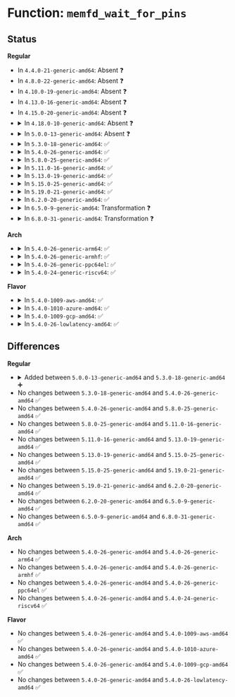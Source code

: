 # Function: <code>memfd_wait_for_pins</code>

## Status
<b>Regular</b>
<ul>
<li>
In <code>4.4.0-21-generic-amd64</code>: Absent ❓
</li>
<li>
In <code>4.8.0-22-generic-amd64</code>: Absent ❓
</li>
<li>
In <code>4.10.0-19-generic-amd64</code>: Absent ❓
</li>
<li>
In <code>4.13.0-16-generic-amd64</code>: Absent ❓
</li>
<li>
In <code>4.15.0-20-generic-amd64</code>: Absent ❓
</li>
<li>
<details>
<summary>In <code>4.18.0-10-generic-amd64</code>: Absent ❓</summary>

```json
{
  "name": "memfd_wait_for_pins",
  "collision_type": "Unique Static",
  "inline_type": "Full",
  "funcs": [
    {
      "addr": 18446744071581548960,
      "name": "memfd_wait_for_pins",
      "external": false,
      "loc": "mm/memfd.c:73",
      "file": "mm/memfd.c",
      "inline": "not declared, inlined",
      "caller_inline": [
        "mm/memfd.c:memfd_fcntl"
      ],
      "caller_func": []
    }
  ],
  "symbols": []
}
```
</details>
</li>
<li>
<details>
<summary>In <code>5.0.0-13-generic-amd64</code>: Absent ❓</summary>

```json
{
  "name": "memfd_wait_for_pins",
  "collision_type": "Unique Static",
  "inline_type": "Full",
  "funcs": [
    {
      "addr": 18446744071581634142,
      "name": "memfd_wait_for_pins",
      "external": false,
      "loc": "mm/memfd.c:65",
      "file": "mm/memfd.c",
      "inline": "not declared, inlined",
      "caller_inline": [
        "mm/memfd.c:memfd_fcntl"
      ],
      "caller_func": []
    }
  ],
  "symbols": []
}
```
</details>
</li>
<li>
<details>
<summary>In <code>5.3.0-18-generic-amd64</code>: ✅</summary>

```c
int memfd_wait_for_pins(struct address_space * mapping)
```

```json
{
  "name": "memfd_wait_for_pins",
  "collision_type": "Unique Static",
  "inline_type": "No",
  "funcs": [
    {
      "addr": 18446744071581749936,
      "name": "memfd_wait_for_pins",
      "external": false,
      "loc": "mm/memfd.c:65",
      "file": "mm/memfd.c",
      "inline": "seen, unknown",
      "caller_inline": [],
      "caller_func": [
        "mm/memfd.c:memfd_fcntl"
      ]
    }
  ],
  "symbols": [
    {
      "addr": 18446744071581749936,
      "name": "memfd_wait_for_pins",
      "section": ".text",
      "bind": "STB_LOCAL",
      "size": 1024
    }
  ]
}
```
</details>
</li>
<li>
<details>
<summary>In <code>5.4.0-26-generic-amd64</code>: ✅</summary>

```c
int memfd_wait_for_pins(struct address_space * mapping)
```

```json
{
  "name": "memfd_wait_for_pins",
  "collision_type": "Unique Static",
  "inline_type": "No",
  "funcs": [
    {
      "addr": 18446744071581822016,
      "name": "memfd_wait_for_pins",
      "external": false,
      "loc": "mm/memfd.c:66",
      "file": "mm/memfd.c",
      "inline": "seen, unknown",
      "caller_inline": [],
      "caller_func": [
        "mm/memfd.c:memfd_fcntl"
      ]
    }
  ],
  "symbols": [
    {
      "addr": 18446744071581822016,
      "name": "memfd_wait_for_pins",
      "section": ".text",
      "bind": "STB_LOCAL",
      "size": 1150
    }
  ]
}
```
</details>
</li>
<li>
<details>
<summary>In <code>5.8.0-25-generic-amd64</code>: ✅</summary>

```c
int memfd_wait_for_pins(struct address_space * mapping)
```

```json
{
  "name": "memfd_wait_for_pins",
  "collision_type": "Unique Static",
  "inline_type": "No",
  "funcs": [
    {
      "addr": 18446744071582039840,
      "name": "memfd_wait_for_pins",
      "external": false,
      "loc": "mm/memfd.c:66",
      "file": "mm/memfd.c",
      "inline": "seen, unknown",
      "caller_inline": [],
      "caller_func": [
        "mm/memfd.c:memfd_fcntl"
      ]
    }
  ],
  "symbols": [
    {
      "addr": 18446744071582039840,
      "name": "memfd_wait_for_pins",
      "section": ".text",
      "bind": "STB_LOCAL",
      "size": 739
    }
  ]
}
```
</details>
</li>
<li>
<details>
<summary>In <code>5.11.0-16-generic-amd64</code>: ✅</summary>

```c
int memfd_wait_for_pins(struct address_space * mapping)
```

```json
{
  "name": "memfd_wait_for_pins",
  "collision_type": "Unique Static",
  "inline_type": "No",
  "funcs": [
    {
      "addr": 18446744071582088672,
      "name": "memfd_wait_for_pins",
      "external": false,
      "loc": "mm/memfd.c:66",
      "file": "mm/memfd.c",
      "inline": "seen, unknown",
      "caller_inline": [],
      "caller_func": [
        "mm/memfd.c:memfd_fcntl"
      ]
    }
  ],
  "symbols": [
    {
      "addr": 18446744071582088672,
      "name": "memfd_wait_for_pins",
      "section": ".text",
      "bind": "STB_LOCAL",
      "size": 739
    }
  ]
}
```
</details>
</li>
<li>
<details>
<summary>In <code>5.13.0-19-generic-amd64</code>: ✅</summary>

```c
int memfd_wait_for_pins(struct address_space * mapping)
```

```json
{
  "name": "memfd_wait_for_pins",
  "collision_type": "Unique Static",
  "inline_type": "No",
  "funcs": [
    {
      "addr": 18446744071582113744,
      "name": "memfd_wait_for_pins",
      "external": false,
      "loc": "mm/memfd.c:66",
      "file": "mm/memfd.c",
      "inline": "seen, unknown",
      "caller_inline": [],
      "caller_func": [
        "mm/memfd.c:memfd_fcntl"
      ]
    }
  ],
  "symbols": [
    {
      "addr": 18446744071582113744,
      "name": "memfd_wait_for_pins",
      "section": ".text",
      "bind": "STB_LOCAL",
      "size": 750
    }
  ]
}
```
</details>
</li>
<li>
<details>
<summary>In <code>5.15.0-25-generic-amd64</code>: ✅</summary>

```c
int memfd_wait_for_pins(struct address_space * mapping)
```

```json
{
  "name": "memfd_wait_for_pins",
  "collision_type": "Unique Static",
  "inline_type": "No",
  "funcs": [
    {
      "addr": 18446744071582430128,
      "name": "memfd_wait_for_pins",
      "external": false,
      "loc": "mm/memfd.c:74",
      "file": "mm/memfd.c",
      "inline": "seen, unknown",
      "caller_inline": [],
      "caller_func": [
        "mm/memfd.c:memfd_fcntl"
      ]
    }
  ],
  "symbols": [
    {
      "addr": 18446744071582430128,
      "name": "memfd_wait_for_pins",
      "section": ".text",
      "bind": "STB_LOCAL",
      "size": 731
    }
  ]
}
```
</details>
</li>
<li>
<details>
<summary>In <code>5.19.0-21-generic-amd64</code>: ✅</summary>

```c
int memfd_wait_for_pins(struct address_space * mapping)
```

```json
{
  "name": "memfd_wait_for_pins",
  "collision_type": "Unique Static",
  "inline_type": "No",
  "funcs": [
    {
      "addr": 18446744071582946368,
      "name": "memfd_wait_for_pins",
      "external": false,
      "loc": "mm/memfd.c:74",
      "file": "mm/memfd.c",
      "inline": "seen, unknown",
      "caller_inline": [],
      "caller_func": [
        "mm/memfd.c:memfd_fcntl"
      ]
    }
  ],
  "symbols": [
    {
      "addr": 18446744071582946368,
      "name": "memfd_wait_for_pins",
      "section": ".text",
      "bind": "STB_LOCAL",
      "size": 919
    }
  ]
}
```
</details>
</li>
<li>
<details>
<summary>In <code>6.2.0-20-generic-amd64</code>: ✅</summary>

```c
int memfd_wait_for_pins(struct address_space * mapping)
```

```json
{
  "name": "memfd_wait_for_pins",
  "collision_type": "Unique Static",
  "inline_type": "No",
  "funcs": [
    {
      "addr": 18446744071583503392,
      "name": "memfd_wait_for_pins",
      "external": false,
      "loc": "mm/memfd.c:74",
      "file": "mm/memfd.c",
      "inline": "seen, unknown",
      "caller_inline": [],
      "caller_func": [
        "mm/memfd.c:memfd_fcntl"
      ]
    }
  ],
  "symbols": [
    {
      "addr": 18446744071583503392,
      "name": "memfd_wait_for_pins",
      "section": ".text",
      "bind": "STB_LOCAL",
      "size": 966
    }
  ]
}
```
</details>
</li>
<li>
<details>
<summary>In <code>6.5.0-9-generic-amd64</code>: Transformation ❓</summary>

```c
int memfd_wait_for_pins(struct address_space * mapping)
```

```json
{
  "name": "memfd_wait_for_pins",
  "collision_type": "Unique Static",
  "inline_type": "No",
  "funcs": [
    {
      "addr": 0,
      "name": "memfd_wait_for_pins",
      "external": false,
      "loc": "mm/memfd.c:75",
      "file": "mm/memfd.c",
      "inline": "seen, unknown",
      "caller_inline": [],
      "caller_func": [
        "mm/memfd.c:memfd_fcntl"
      ]
    }
  ],
  "symbols": [
    {
      "addr": 18446744071583717696,
      "name": "memfd_wait_for_pins",
      "section": ".text",
      "bind": "STB_LOCAL",
      "size": 945
    },
    {
      "addr": 18446744071596572550,
      "name": "memfd_wait_for_pins.cold",
      "section": ".text",
      "bind": "STB_LOCAL",
      "size": 25
    }
  ]
}
```
</details>
</li>
<li>
<details>
<summary>In <code>6.8.0-31-generic-amd64</code>: Transformation ❓</summary>

```c
int memfd_wait_for_pins(struct address_space * mapping)
```

```json
{
  "name": "memfd_wait_for_pins",
  "collision_type": "Unique Static",
  "inline_type": "No",
  "funcs": [
    {
      "addr": 0,
      "name": "memfd_wait_for_pins",
      "external": false,
      "loc": "mm/memfd.c:75",
      "file": "mm/memfd.c",
      "inline": "seen, unknown",
      "caller_inline": [],
      "caller_func": [
        "mm/memfd.c:memfd_fcntl"
      ]
    }
  ],
  "symbols": [
    {
      "addr": 18446744071583918320,
      "name": "memfd_wait_for_pins",
      "section": ".text",
      "bind": "STB_LOCAL",
      "size": 926
    },
    {
      "addr": 18446744071597477061,
      "name": "memfd_wait_for_pins.cold",
      "section": ".text",
      "bind": "STB_LOCAL",
      "size": 25
    }
  ]
}
```
</details>
</li>
</ul>
<b>Arch</b>
<ul>
<li>
<details>
<summary>In <code>5.4.0-26-generic-arm64</code>: ✅</summary>

```c
int memfd_wait_for_pins(struct address_space * mapping)
```

```json
{
  "name": "memfd_wait_for_pins",
  "collision_type": "Unique Static",
  "inline_type": "No",
  "funcs": [
    {
      "addr": 18446603336493284328,
      "name": "memfd_wait_for_pins",
      "external": false,
      "loc": "mm/memfd.c:66",
      "file": "mm/memfd.c",
      "inline": "seen, unknown",
      "caller_inline": [],
      "caller_func": [
        "mm/memfd.c:memfd_fcntl"
      ]
    }
  ],
  "symbols": [
    {
      "addr": 18446603336493284328,
      "name": "memfd_wait_for_pins",
      "section": ".text",
      "bind": "STB_LOCAL",
      "size": 1360
    }
  ]
}
```
</details>
</li>
<li>
<details>
<summary>In <code>5.4.0-26-generic-armhf</code>: ✅</summary>

```c
int memfd_wait_for_pins(struct address_space * mapping)
```

```json
{
  "name": "memfd_wait_for_pins",
  "collision_type": "Unique Static",
  "inline_type": "No",
  "funcs": [
    {
      "addr": 3226888568,
      "name": "memfd_wait_for_pins",
      "external": false,
      "loc": "mm/memfd.c:66",
      "file": "mm/memfd.c",
      "inline": "seen, unknown",
      "caller_inline": [],
      "caller_func": [
        "mm/memfd.c:memfd_fcntl"
      ]
    }
  ],
  "symbols": [
    {
      "addr": 3226888568,
      "name": "memfd_wait_for_pins",
      "section": ".text",
      "bind": "STB_LOCAL",
      "size": 1080
    }
  ]
}
```
</details>
</li>
<li>
<details>
<summary>In <code>5.4.0-26-generic-ppc64el</code>: ✅</summary>

```c
int memfd_wait_for_pins(struct address_space * mapping)
```

```json
{
  "name": "memfd_wait_for_pins",
  "collision_type": "Unique Static",
  "inline_type": "No",
  "funcs": [
    {
      "addr": 13835058055286820832,
      "name": "memfd_wait_for_pins",
      "external": false,
      "loc": "mm/memfd.c:66",
      "file": "mm/memfd.c",
      "inline": "seen, unknown",
      "caller_inline": [],
      "caller_func": [
        "mm/memfd.c:memfd_fcntl"
      ]
    }
  ],
  "symbols": [
    {
      "addr": 13835058055286820832,
      "name": "memfd_wait_for_pins",
      "section": ".text",
      "bind": "STB_LOCAL",
      "size": 1644
    }
  ]
}
```
</details>
</li>
<li>
<details>
<summary>In <code>5.4.0-24-generic-riscv64</code>: ✅</summary>

```c
int memfd_wait_for_pins(struct address_space * mapping)
```

```json
{
  "name": "memfd_wait_for_pins",
  "collision_type": "Unique Static",
  "inline_type": "No",
  "funcs": [
    {
      "addr": 18446743936273032070,
      "name": "memfd_wait_for_pins",
      "external": false,
      "loc": "mm/memfd.c:66",
      "file": "mm/memfd.c",
      "inline": "seen, unknown",
      "caller_inline": [],
      "caller_func": [
        "mm/memfd.c:memfd_fcntl"
      ]
    }
  ],
  "symbols": [
    {
      "addr": 18446743936273032070,
      "name": "memfd_wait_for_pins",
      "section": ".text",
      "bind": "STB_LOCAL",
      "size": 1250
    }
  ]
}
```
</details>
</li>
</ul>
<b>Flavor</b>
<ul>
<li>
<details>
<summary>In <code>5.4.0-1009-aws-amd64</code>: ✅</summary>

```c
int memfd_wait_for_pins(struct address_space * mapping)
```

```json
{
  "name": "memfd_wait_for_pins",
  "collision_type": "Unique Static",
  "inline_type": "No",
  "funcs": [
    {
      "addr": 18446744071581790752,
      "name": "memfd_wait_for_pins",
      "external": false,
      "loc": "mm/memfd.c:66",
      "file": "mm/memfd.c",
      "inline": "seen, unknown",
      "caller_inline": [],
      "caller_func": [
        "mm/memfd.c:memfd_fcntl"
      ]
    }
  ],
  "symbols": [
    {
      "addr": 18446744071581790752,
      "name": "memfd_wait_for_pins",
      "section": ".text",
      "bind": "STB_LOCAL",
      "size": 1150
    }
  ]
}
```
</details>
</li>
<li>
<details>
<summary>In <code>5.4.0-1010-azure-amd64</code>: ✅</summary>

```c
int memfd_wait_for_pins(struct address_space * mapping)
```

```json
{
  "name": "memfd_wait_for_pins",
  "collision_type": "Unique Static",
  "inline_type": "No",
  "funcs": [
    {
      "addr": 18446744071581728432,
      "name": "memfd_wait_for_pins",
      "external": false,
      "loc": "mm/memfd.c:66",
      "file": "mm/memfd.c",
      "inline": "seen, unknown",
      "caller_inline": [],
      "caller_func": [
        "mm/memfd.c:memfd_fcntl"
      ]
    }
  ],
  "symbols": [
    {
      "addr": 18446744071581728432,
      "name": "memfd_wait_for_pins",
      "section": ".text",
      "bind": "STB_LOCAL",
      "size": 1126
    }
  ]
}
```
</details>
</li>
<li>
<details>
<summary>In <code>5.4.0-1009-gcp-amd64</code>: ✅</summary>

```c
int memfd_wait_for_pins(struct address_space * mapping)
```

```json
{
  "name": "memfd_wait_for_pins",
  "collision_type": "Unique Static",
  "inline_type": "No",
  "funcs": [
    {
      "addr": 18446744071581782064,
      "name": "memfd_wait_for_pins",
      "external": false,
      "loc": "mm/memfd.c:66",
      "file": "mm/memfd.c",
      "inline": "seen, unknown",
      "caller_inline": [],
      "caller_func": [
        "mm/memfd.c:memfd_fcntl"
      ]
    }
  ],
  "symbols": [
    {
      "addr": 18446744071581782064,
      "name": "memfd_wait_for_pins",
      "section": ".text",
      "bind": "STB_LOCAL",
      "size": 1150
    }
  ]
}
```
</details>
</li>
<li>
<details>
<summary>In <code>5.4.0-26-lowlatency-amd64</code>: ✅</summary>

```c
int memfd_wait_for_pins(struct address_space * mapping)
```

```json
{
  "name": "memfd_wait_for_pins",
  "collision_type": "Unique Static",
  "inline_type": "No",
  "funcs": [
    {
      "addr": 18446744071581851088,
      "name": "memfd_wait_for_pins",
      "external": false,
      "loc": "mm/memfd.c:66",
      "file": "mm/memfd.c",
      "inline": "seen, unknown",
      "caller_inline": [],
      "caller_func": [
        "mm/memfd.c:memfd_fcntl"
      ]
    }
  ],
  "symbols": [
    {
      "addr": 18446744071581851088,
      "name": "memfd_wait_for_pins",
      "section": ".text",
      "bind": "STB_LOCAL",
      "size": 1256
    }
  ]
}
```
</details>
</li>
</ul>

## Differences
<b>Regular</b>
<ul>
<li>
<details>
<summary>Added between <code>5.0.0-13-generic-amd64</code> and <code>5.3.0-18-generic-amd64</code> ➕</summary>

```c
int memfd_wait_for_pins(struct address_space * mapping)
```
</details>
</li>
<li>
No changes between <code>5.3.0-18-generic-amd64</code> and <code>5.4.0-26-generic-amd64</code> ✅
</li>
<li>
No changes between <code>5.4.0-26-generic-amd64</code> and <code>5.8.0-25-generic-amd64</code> ✅
</li>
<li>
No changes between <code>5.8.0-25-generic-amd64</code> and <code>5.11.0-16-generic-amd64</code> ✅
</li>
<li>
No changes between <code>5.11.0-16-generic-amd64</code> and <code>5.13.0-19-generic-amd64</code> ✅
</li>
<li>
No changes between <code>5.13.0-19-generic-amd64</code> and <code>5.15.0-25-generic-amd64</code> ✅
</li>
<li>
No changes between <code>5.15.0-25-generic-amd64</code> and <code>5.19.0-21-generic-amd64</code> ✅
</li>
<li>
No changes between <code>5.19.0-21-generic-amd64</code> and <code>6.2.0-20-generic-amd64</code> ✅
</li>
<li>
No changes between <code>6.2.0-20-generic-amd64</code> and <code>6.5.0-9-generic-amd64</code> ✅
</li>
<li>
No changes between <code>6.5.0-9-generic-amd64</code> and <code>6.8.0-31-generic-amd64</code> ✅
</li>
</ul>
<b>Arch</b>
<ul>
<li>
No changes between <code>5.4.0-26-generic-amd64</code> and <code>5.4.0-26-generic-arm64</code> ✅
</li>
<li>
No changes between <code>5.4.0-26-generic-amd64</code> and <code>5.4.0-26-generic-armhf</code> ✅
</li>
<li>
No changes between <code>5.4.0-26-generic-amd64</code> and <code>5.4.0-26-generic-ppc64el</code> ✅
</li>
<li>
No changes between <code>5.4.0-26-generic-amd64</code> and <code>5.4.0-24-generic-riscv64</code> ✅
</li>
</ul>
<b>Flavor</b>
<ul>
<li>
No changes between <code>5.4.0-26-generic-amd64</code> and <code>5.4.0-1009-aws-amd64</code> ✅
</li>
<li>
No changes between <code>5.4.0-26-generic-amd64</code> and <code>5.4.0-1010-azure-amd64</code> ✅
</li>
<li>
No changes between <code>5.4.0-26-generic-amd64</code> and <code>5.4.0-1009-gcp-amd64</code> ✅
</li>
<li>
No changes between <code>5.4.0-26-generic-amd64</code> and <code>5.4.0-26-lowlatency-amd64</code> ✅
</li>
</ul>
